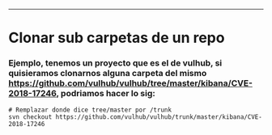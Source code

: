 ----

# Clonar sub carpetas de un repo 

### Ejemplo, tenemos un proyecto que es el de vulhub, si quisieramos clonarnos alguna carpeta del mismo https://github.com/vulhub/vulhub/tree/master/kibana/CVE-2018-17246, podriamos hacer lo sig: 

```shell
# Remplazar donde dice tree/master por /trunk
svn checkout https://github.com/vulhub/vulhub/trunk/master/kibana/CVE-2018-17246
```